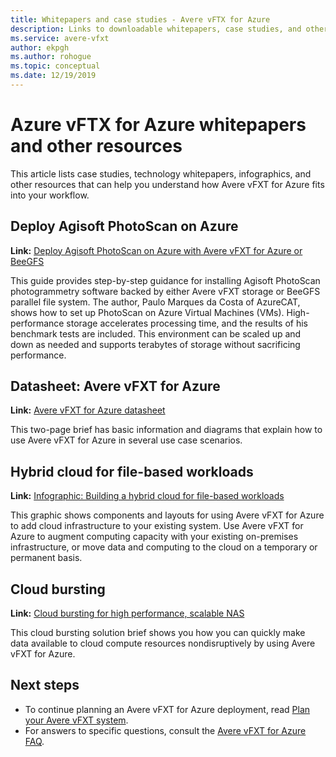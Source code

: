 ```yaml
---
title: Whitepapers and case studies - Avere vFTX for Azure
description: Links to downloadable whitepapers, case studies, and other articles that illustrate Avere vFXT for Azure and how it can be used. 
ms.service: avere-vfxt
author: ekpgh
ms.author: rohogue
ms.topic: conceptual
ms.date: 12/19/2019
---
```


# Azure vFTX for Azure whitepapers and other resources

This article lists case studies, technology whitepapers, infographics, and other resources that can help you understand how Avere vFXT for Azure fits into your workflow.

## Deploy Agisoft PhotoScan on Azure

**Link:** [Deploy Agisoft PhotoScan on Azure with Avere vFXT for Azure or BeeGFS](https://azure.microsoft.com/mediahandler/files/resourcefiles/deploy-agisoft-photoscan-on-azure-with-azere-vfxt-for-azure-or-beegfs/AgiSoft%20PhotoScan%20on%20Azure%20using%20Avere%20vFXT%20or%20BeeGFS.pdf)

This guide provides step-by-step guidance for installing Agisoft PhotoScan photogrammetry software backed by either Avere vFXT storage or BeeGFS parallel file system. The author, Paulo Marques da Costa of AzureCAT, shows how to set up PhotoScan on Azure Virtual Machines (VMs). High-performance storage accelerates processing time, and the results of his benchmark tests are included. This environment can be scaled up and down as needed and supports terabytes of storage without sacrificing performance.

## Datasheet: Avere vFXT for Azure

**Link:** [Avere vFXT for Azure datasheet](https://azure.microsoft.com/resources/avere-vfxt-for-azure-data-sheet/)

This two-page brief has basic information and diagrams that explain how to use Avere vFXT for Azure in several use case scenarios.

## Hybrid cloud for file-based workloads

**Link:** [Infographic: Building a hybrid cloud for file-based workloads](https://azure.microsoft.com/resources/building-a-hybrid-cloud-for-file-based-hpc-workloads/)

This graphic shows components and layouts for using Avere vFXT for Azure to add cloud infrastructure to your existing system. Use Avere vFXT for Azure to augment computing capacity with your existing on-premises infrastructure, or move data and computing to the cloud on a temporary or permanent basis.

## Cloud bursting

**Link:** [Cloud bursting for high performance, scalable NAS](https://microsoft.sharepoint.com/sites/Infopedia_G01KC/KCDOCs2/Avere%20customer%20resources/Solution%20Brief%20Cloud%20Bursting.pdf)

 This cloud bursting solution brief shows you how you can quickly make data available to cloud compute resources nondisruptively by using Avere vFXT for Azure.

## Next steps

* To continue planning an Avere vFXT for Azure deployment, read [Plan your Avere vFXT system](avere-vfxt-deploy-plan.md).
* For answers to specific questions, consult the [Avere vFXT for Azure FAQ](avere-vfxt-faq.md).
